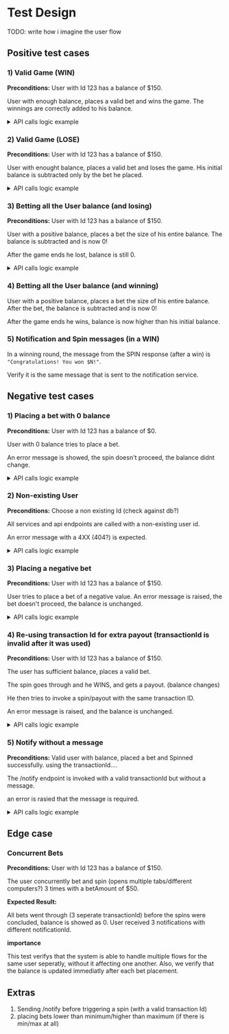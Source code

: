 # Test Design
TODO: write how i imagine the user flow


## Positive test cases

### 1) Valid Game (WIN)
**Preconditions:** User with Id 123 has a balance of $150.

User with enough balance, places a valid bet and wins the game.
The winnings are correctly added to his balance.

<details>
  <summary>API calls logic example</summary>

```txt
1 GET /user/balance?userId=123   --->   User has $150

2 POST /payment/placeBet with betAmount=10   --->   transactionId

2.1 GET /user/balance?userId=123   --->   User has $140 (OPTIONAL STEP)

3. POST /slot/spin with betAmount + transactionId from step 2   --->   winAmount=N (SIMULATED OUTCOME: WIN)

4. POST /payment/payout   --->   verify "newBalance" == (150 - 10) + N

5. GET /user/balance?userId=123   --->   verify "balance" == (150 - 10) + N
```
</details>

### 2) Valid Game (LOSE)
**Preconditions:** User with Id 123 has a balance of $150.

User with enought balance, places a valid bet and loses the game. His initial balance is subtracted only by the bet he placed.

<details>
  <summary>API calls logic example</summary>

```txt
1 GET /user/balance?userId=123   --->   User has $150

2 POST /payment/placeBet with betAmount=10   --->   transactionId

2.1 GET /user/balance?userId=123   --->   User has $140 (OPTIONAL STEP)

3. POST /slot/spin with betAmount + transactionId from step 2   ---> SIMULATED OUTCOME: LOSE

4. GET /user/balance?userId=123   --->   verify "balance" == (150 - 10) == $140 
```
</details>

### 3) Betting all the User balance (and losing)
**Preconditions:** User with Id 123 has a balance of $150.

User with a positive balance, places a bet the size of his entire balance.
The balance is subtracted and is now 0!

After the game ends he lost, balance is still 0.

<details>
  <summary>API calls logic example</summary>


```txt
1 GET /user/balance?userId=123   --->   User has $150

2 POST /payment/placeBet with betAmount=150   --->   transactionId

2.1 GET /user/balance?userId=123   --->   User has $0 (OPTIONAL STEP)

3. POST /slot/spin with betAmount + transactionId from step 2   --->   SIMULATED OUTCOME: LOSE

4. GET /user/balance?userId=123   --->   verify "balance" == 0
```

</details>

### 4) Betting all the User balance (and winning)

User with a positive balance, places a bet the size of his entire balance.
After the bet, the balance is subtracted and is now 0!

After the game ends he wins, balance is now higher than his initial balance.

### 5) Notification and Spin messages (in a WIN)

In a winning round, the message from the SPIN response (after a win) is `"Congratulations! You won $N!"`.

Verify it is the same message that is sent to the notification service.

## Negative test cases
### 1) Placing a bet with 0 balance
**Preconditions:** User with Id 123 has a balance of $0.

User with 0 balance tries to place a bet.

An error message is showed, the spin doesn't proceed, the balance didnt change.

<details>
  <summary>API calls logic example</summary>

```txt
1 GET /user/balance?userId=123   --->   User has $0

2 POST /payment/placeBet with betAmount=10   --->   Error of zero balance/insufficient funds?

3 GET /user/balance?userId=123   --->   Still has $0
```

(also should test betting $0 with $0 balance (is it a negative or an edge case?))
</details>


### 2) Non-existing User
**Preconditions:** Choose a non existing Id (check against db?)

All services and api endpoints are called with a non-existing user id.

An error message with a 4XX (404?) is expected.

<details>
  <summary>API calls logic example</summary>

```txt
1 GET /user/balance?userId={NON_EXISTING_ID}   --->   Error (404?)
```
</details>

### 3) Placing a negative bet
**Preconditions:** User with Id 123 has a balance of $150.

User tries to place a bet of a negative value.
An error message is raised, the bet doesn't proceed, the balance is unchanged.

<details>
  <summary>API calls logic example</summary>

```txt
1 GET /user/balance?userId=123   --->   User has $150

2 POST /payment/placeBet with betAmount=-10   --->   Error of invalid bet?

3 GET /user/balance?userId=123   --->   Still has $150
```
</details>

### 4) Re-using transaction Id for extra payout (transactionId is invalid after it was used)
**Preconditions:** User with Id 123 has a balance of $150.

The user has sufficient balance, places a valid bet.

The spin goes through and he WINS, and gets a payout. (balance changes)

He then tries to invoke a spin/payout with the same transaction ID.

An error message is raised, and the balance is unchanged.

<details>
  <summary>API calls logic example</summary>

```txt
1 GET /user/balance?userId=123   --->   User has $150

2 POST /payment/placeBet with betAmount=-10   --->   transactionId

2.1 GET /user/balance?userId=123   --->   User has $140 (OPTIONAL STEP)

3. POST /slot/spin with betAmount + transactionId from step 2   --->   Any 200 response

4 GET /user/balance?userId=123   --->   User has the correct balance after calculation of step 3 

5. POST /slot/spin with betAmount + transactionId from step 2   --->   Error regarding the reusing of transactionId 

6. GET /user/balance?userId=123   --->   User has the same balance as in step 4
```
</details>

### 5) Notify without a message
**Preconditions:** Valid user with balance, placed a bet and Spinned successfully. using the transactionId....

The /notify endpoint is invoked with a valid transactionId but without a message.

an error is rasied that the message is required.

<details>
  <summary>API calls logic example</summary>

```txt
1. POST /notify + transactionId from Preconditions + without message   --->   Error regarding missing message/message is required
```
(what about message as an empty string?)

</details>


## Edge case
### Concurrent Bets
**Preconditions:** User with Id 123 has a balance of $150.

The user concurrently bet and spin (opens multiple tabs/different computers?) 3 times with a betAmount of $50.

**Expected Result:**

All bets went through (3 seperate transactionId)
before the spins were concluded, balance is showed as 0.
User received 3 notifications with different notificationId.

**importance**

This test verifys that the system is able to handle multiple flows for the same user seperatly, without it affecting one another.
Also, we verify that the balance is updated immediatly after each bet placement.

## Extras
1) Sending /notify before triggering a spin (with a valid transaction Id)
2) placing bets lower than minimum/higher than maximum (if there is min/max at all)